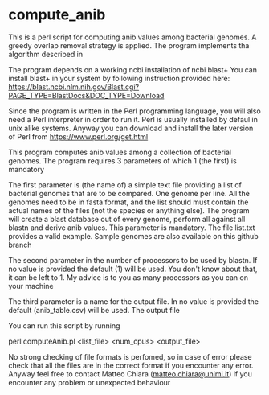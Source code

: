 # compute_anib
This is a perl script for computing anib values among bacterial genomes. 
A greedy overlap removal strategy is applied.
The program implements tha algorithm described in 

The program depends on a working ncbi installation of ncbi blast+ 
You can install blast+ in your system by following instruction provided here:
https://blast.ncbi.nlm.nih.gov/Blast.cgi?PAGE_TYPE=BlastDocs&DOC_TYPE=Download

Since the program is written in the Perl programming language, you will also
need a Perl interpreter in order to run it. Perl is usually installed by defaul 
in unix alike systems. Anyway you can download and install the later version of Perl 
from https://www.perl.org/get.html

This program computes anib values among a collection of bacterial genomes. 
The program requires 3 parameters of which 1 (the first) is mandatory

The first parameter is (the name of) a simple text file providing a list
of bacterial genomes that are to be compared. One genome per line.
All the genomes need to be in fasta format, and the list should must contain
the actual names of the files (not the species or anything else). The program 
will create a blast database out of every genome, perform all against all blastn
and derive anib values.
This parameter is mandatory. The file list.txt provides a valid example.
Sample genomes are also available on this github branch

The second parameter in the number of processors to be used by blastn. If no value 
is provided the default (1) will be used. You don't know about that, it can be left
to 1. My advice is to you as many processors as you can on your machine

The third parameter is a name for the output file. In no value is provided the 
default (anib_table.csv) will be used. The output file 

You can run this script by running

perl computeAnib.pl <list_file> <num_cpus> <output_file>

No strong checking of file formats is perfomed, so in case of error please check that
all the files are in the correct format if you encounter any error.
Anyway feel free to contact Matteo Chiara (matteo.chiara@unimi.it) if you encounter
any problem or unexpected behaviour









